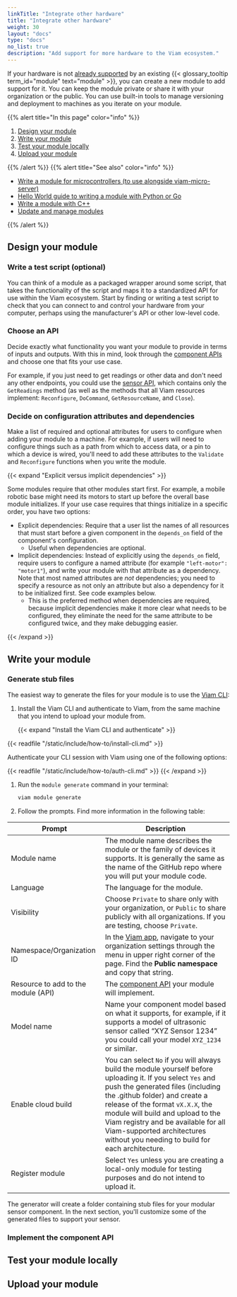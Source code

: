 ```yaml
---
linkTitle: "Integrate other hardware"
title: "Integrate other hardware"
weight: 30
layout: "docs"
type: "docs"
no_list: true
description: "Add support for more hardware to the Viam ecosystem."
---
```


If your hardware is not [already supported](../supported-hardware/) by an existing {{< glossary_tooltip term_id="module" text="module" >}}, you can create a new module to add support for it.
You can keep the module private or share it with your organization or the public.
You can use built-in tools to manage versioning and deployment to machines as you iterate on your module.

{{% alert title="In this page" color="info" %}}

1. [Design your module](#design-your-module)
1. [Write your module](#write-your-module)
1. [Test your module locally](#test-your-module-locally)
1. [Upload your module](#upload-your-module)

{{% /alert %}}
{{% alert title="See also" color="info" %}}

- [Write a module for microcontrollers (to use alongside viam-micro-server)](./micro-module/)
- [Hello World guide to writing a module with Python or Go](./hello-world-module/)
- [Write a module with C++](./cpp-module/)
- [Update and manage modules](./manage-modules/)

{{% /alert %}}

## Design your module

### Write a test script (optional)

You can think of a module as a packaged wrapper around some script, that takes the functionality of the script and maps it to a standardized API for use within the Viam ecosystem.
Start by finding or writing a test script to check that you can connect to and control your hardware from your computer, perhaps using the manufacturer's API or other low-level code.

### Choose an API

Decide exactly what functionality you want your module to provide in terms of inputs and outputs.
With this in mind, look through the [component APIs](/dev/reference/apis/#component-apis) and choose one that fits your use case.

For example, if you just need to get readings or other data and don't need any other endpoints, you could use the [sensor API](/dev/reference/apis/components/sensor/), which contains only the `GetReadings` method (as well as the methods that all Viam resources implement: `Reconfigure`, `DoCommand`, `GetResourceName`, and `Close`).

### Decide on configuration attributes and dependencies

Make a list of required and optional attributes for users to configure when adding your module to a machine.
For example, if users will need to configure things such as a path from which to access data, or a pin to which a device is wired, you'll need to add these attributes to the `Validate` and `Reconfigure` functions when you write the module.

{{< expand "Explicit versus implicit dependencies" >}}

Some modules require that other modules start first.
For example, a mobile robotic base might need its motors to start up before the overall base module initializes.
If your use case requires that things initialize in a specific order, you have two options:

- Explicit dependencies: Require that a user list the names of all resources that must start before a given component in the `depends_on` field of the component's configuration.
  - Useful when dependencies are optional.
- Implicit dependencies: Instead of explicitly using the `depends_on` field, require users to configure a named attribute (for example `"left-motor": "motor1"`), and write your module with that attribute as a dependency.
  Note that most named attributes are _not_ dependencies; you need to specify a resource as not only an attribute but also a dependency for it to be initialized first.
  See code examples below.
  - This is the preferred method when dependencies are required, because implicit dependencies make it more clear what needs to be configured, they eliminate the need for the same attribute to be configured twice, and they make debugging easier.

{{< /expand >}}

## Write your module

### Generate stub files

The easiest way to generate the files for your module is to use the [Viam CLI](/cli/):

1. Install the Viam CLI and authenticate to Viam, from the same machine that you intend to upload your module from.

   {{< expand "Install the Viam CLI and authenticate" >}}

{{< readfile "/static/include/how-to/install-cli.md" >}}

Authenticate your CLI session with Viam using one of the following options:

{{< readfile "/static/include/how-to/auth-cli.md" >}}
{{< /expand >}}

1. Run the `module generate` command in your terminal:

   ```sh {id="terminal-prompt" class="command-line" data-prompt="$"}
   viam module generate
   ```

1. Follow the prompts.
   Find more information in the following table:

<!--prettier-ignore-->
| Prompt | Description |
| -------| ----------- |
| Module name | The module name describes the module or the family of devices it supports. It is generally the same as the name of the GitHub repo where you will put your module code. |
| Language | The language for the module. |
| Visibility | Choose `Private` to share only with your organization, or `Public` to share publicly with all organizations. If you are testing, choose `Private`. |
| Namespace/Organization ID | In the [Viam app](https://app.viam.com), navigate to your organization settings through the menu in upper right corner of the page. Find the **Public namespace** and copy that string. |
| Resource to add to the module (API) | The [component API](/appendix/apis/#component-apis) your module will implement. |
| Model name | Name your component model based on what it supports, for example, if it supports a model of ultrasonic sensor called “XYZ Sensor 1234” you could call your model `XYZ_1234` or similar. |
| Enable cloud build | You can select `No` if you will always build the module yourself before uploading it. If you select `Yes` and push the generated files (including the <file>.github</file> folder) and create a release of the format `vX.X.X`, the module will build and upload to the Viam registry and be available for all Viam-supported architectures without you needing to build for each architecture. |
| Register module | Select `Yes` unless you are creating a local-only module for testing purposes and do not intend to upload it. |

The generator will create a folder containing stub files for your modular sensor component.
In the next section, you'll customize some of the generated files to support your sensor.

### Implement the component API

## Test your module locally

## Upload your module
